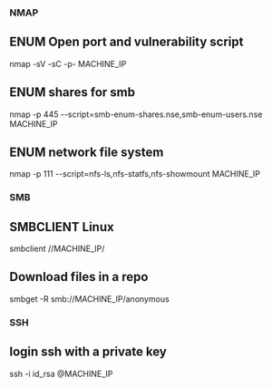 ### NMAP
## ENUM Open port and vulnerability script
nmap -sV -sC -p- MACHINE_IP
## ENUM shares for smb 
nmap -p 445 --script=smb-enum-shares.nse,smb-enum-users.nse MACHINE_IP
## ENUM network file system
nmap -p 111 --script=nfs-ls,nfs-statfs,nfs-showmount MACHINE_IP

### SMB
## SMBCLIENT Linux
smbclient //MACHINE_IP/<path>
## Download files in a repo
smbget -R smb://MACHINE_IP/anonymous

### SSH
## login ssh with a private key
ssh -i id_rsa <user>@MACHINE_IP
